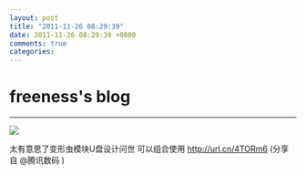 ```yaml
---
layout: post
title: "2011-11-26 08:29:39"
date: 2011-11-26 08:29:39 +0800
comments: true
categories: 
---
```


# freeness's blog

----------

![](http://okqmqrbgo.bkt.clouddn.com/201111260829391.jpg)

>
太有意思了变形虫模块U盘设计问世 可以组合使用  http://url.cn/4TORm6  (分享自 @腾讯数码 )